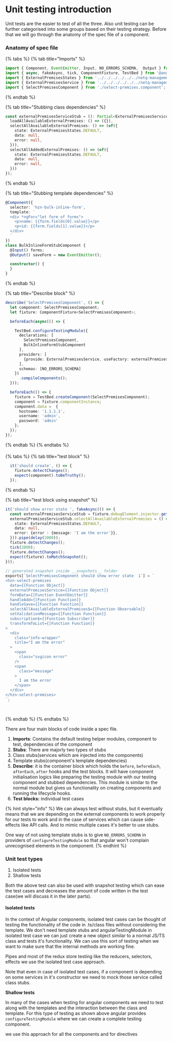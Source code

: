 # Unit testing introduction

Unit tests are the easier to test of all the three. Also unit testing can be further categorised into some groups based on their testing strategy. Before that we will go through the anatomy of the spec file of a component.

### Anatomy of spec file

{% tabs %}
{% tab title="Imports" %}
```typescript
import { Component, EventEmitter, Input, NO_ERRORS_SCHEMA,  Output } from '@angular/core';
import { async, fakeAsync, tick, ComponentFixture, TestBed } from '@angular/core/testing';
import { ExternalPremisesStates } from '../../../../../../netq-management/models';
import { ExternalPremisesService } from '../../../../../../netq-management/services/external-premises/external-premises.service';
import { SelectPremisesComponent } from './select-premises.component';

```
{% endtab %}

{% tab title="Stubbing class dependencies" %}
```typescript
const externalPremisesServiceStub = (): Partial<ExternalPremisesService> => ({
  loadAllAvailableExternalPremises: () => ({}),
  selectAllAvailableExternalPremises: () => (of({
    state: ExternalPremisesStates.DEFAULT,
    data: null,
    error: null,
  })),
  selectAllAddedExternalPremises: () => (of({
    state: ExternalPremisesStates.DEFAULT,
    data: null,
    error: null,
  }))
});
```
{% endtab %}

{% tab title="Stubbing template dependencies" %}
```typescript
@Component({
  selector: 'hzn-bulk-inline-form',
  template: `
  <div *ngFor="let form of forms">
    <p>name: {{form.fields[0].value}}</p>
    <p>id: {{form.fields[1].value}}</p>
  </div>
  `
})
class BulkInlineFormStubComponent {
  @Input() forms;
  @Output() saveForm = new EventEmitter();

  constructor() {
  }
}

```
{% endtab %}

{% tab title="Describe block" %}
```typescript
describe('SelectPremisesComponent', () => {
  let component: SelectPremisesComponent;
  let fixture: ComponentFixture<SelectPremisesComponent>;

  beforeEach(async(() => {

    TestBed.configureTestingModule({
      declarations: [
        SelectPremisesComponent,
        BulkInlineFormStubComponent
      ],
      providers: [
        {provide: ExternalPremisesService, useFactory: externalPremisesServiceStub}
      ],
      schemas: [NO_ERRORS_SCHEMA]
    })
      .compileComponents();
  }));

  beforeEach(() => {
    fixture = TestBed.createComponent(SelectPremisesComponent);
    component = fixture.componentInstance;
    component.data =  {
      hostname: '1.1.1.1',
      username: 'admin',
      password: 'admin'
    };
  });
});
```
{% endtab %}
{% endtabs %}

#### 

{% tabs %}
{% tab title="test block" %}
```typescript
  it('should create', () => {
    fixture.detectChanges();
    expect(component).toBeTruthy();
  });
```
{% endtab %}

{% tab title="test block using snapshot" %}
```typescript
it('should show error state ', fakeAsync(() => {
  const externalPremisesServiceStub = fixture.debugElement.injector.get(ExternalPremisesService);
  externalPremisesServiceStub.selectAllAvailableExternalPremises = () => (of({
    state: ExternalPremisesStates.DEFAULT,
    data: null,
    error: {error : {message: 'I am the error'}},
  })).pipe(delay(2000));
  fixture.detectChanges();
  tick(2000);
  fixture.detectChanges();
  expect(fixture).toMatchSnapshot();
}));
  
// generated snapshot inside __snapshots__ folder  
exports[`SelectPremisesComponent should show error state  1`] = `
<hzn-select-premises
  data={[Function Object]}
  externalPremisesService={[Function Object]}
  formData={[Function EventEmitter]}
  handleAdd={[Function Function]}
  handleSave={[Function Function]}
  selectAllAvailableExternalPremises$={[Function Observable]}
  setValidationMessage={[Function Function]}
  subscription$={[Function Subscriber]}
  transformToList={[Function Function]}
>
  <div
    class="info-wrapper"
    title="I am the error"
  >
    <span
      class="svgicon error"
    />
    <span
      class="message"
    >
      I am the error
    </span>
  </div>
</hzn-select-premises>
`;
  
  
```
{% endtab %}
{% endtabs %}

There are four main blocks of code inside a spec file. 

1. **Imports**: Contains the default testing helper modules, component to test, dependencies of the component
2.  **Stubs**: There are majorly two types of  stubs 
   1. Class stubs\(services which are injected into the components\)
   2. Template stubs\(component's template dependencies\)
3. **Describe**: it is the container block which holds the `before`, `beforeEach`, `afterEach`, `after` hooks and the test blocks. It will have component initialisation logics like preparing the testing module with our testing component and stubbed dependencies. This module is similar to the normal module but gives us functionality on creating components and running the lifecycle hooks.
4. **Test blocks:**  individual test cases

{% hint style="info" %}
We can always test without stubs, but it eventually means that we are depending on the external components to work properly for our tests to work and in the case of services which can cause side-effects like API calls. And to mimic multiple cases it's better to use stubs.

One way of not using template stubs is to give `NO_ERRORS_SCHEMA` in providers of `configureTestingModule` so that angular won't complain unrecognised elements in the component.
{% endhint %}



### Unit test types

1. Isolated tests
2. Shallow tests

Both the above test can also be used with snapshot testing which can ease the test cases and decreases the amount of code written in the test case\(we will discuss it in the later parts\).

#### Isolated tests

In the context of Angular components, isolated test cases can be thought of testing the functionality of the code in .ts/class files without considering the template. We don't need template stubs and angularTestingModule in isolated test case we can just create a new object similar to a normal JS/TS class and tests it's functionality. We can use this sort of testing when we want to make sure that the internal methods are working fine.

Pipes and most of the redux store testing like the reducers, selectors, effects we use the isolated test case approach.

Note that even in case of isolated test cases, if a component is depending on some services in it's constructor we need to mock those service called class stubs.

**Shallow tests**

In many of the cases when testing for angular components we need to test along with the templates and the interaction between the class and template. For this type of testing as shown above angular provides `configureTestingModule` where we can create a complete testing component.

we use this approach for all the components and for directives



